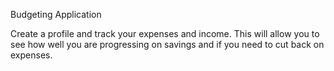 Budgeting Application

Create a profile and track your expenses and income. This will allow you to see how well you are progressing on savings and if you need to cut back on expenses.